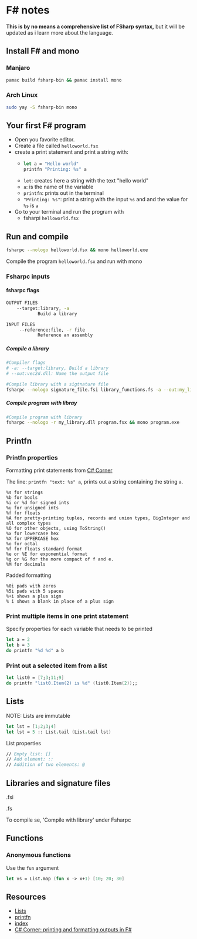 <!--
<one line to give the program's name and a brief idea of what it does.>
    Copyright (C) <2019>  <hafpaf haf@hafnium.me>

    This program is free software: you can redistribute it and/or modify
    it under the terms of the GNU General Public License as published by
    the Free Software Foundation, either version 3 of the License, or
    (at your option) any later version.

    This program is distributed in the hope that it will be useful,
    but WITHOUT ANY WARRANTY; without even the implied warranty of
    MERCHANTABILITY or FITNESS FOR A PARTICULAR PURPOSE.  See the
    GNU General Public License for more details.

    You should have received a copy of the GNU General Public License
    along with this program.  If not, see <https://www.gnu.org/licenses/>.
-->

# F\# notes
**This is by no means a comprehensive list of FSharp syntax,** but it will be updated as i learn more about the language.

## Install F\# and mono
### Manjaro
```bash
pamac build fsharp-bin && pamac install mono
```

### Arch Linux
```bash
sudo yay -S fsharp-bin mono
```

## Your first F\# program
- Open you favorite editor.
- Create a file called `helloworld.fsx`
- create a print statement and print a string with:
  - ```FSharp
    let a = "Hello world"
    printfn "Printing: %s" a
    ```
  - `let`: creates here a string with the text "hello world"
  - `a`: is the name of the variable
  - `printfn`: prints out in the terminal
  - `"Printing: %s"`: print a string with the input `%s` and and the value for `%s` is `a`
- Go to your terminal and run the program with
  -  fsharpi `helloworld.fsx`


## Run and compile
```bash
fsharpc --nologo helloworld.fsx && mono helloworld.exe
```
Compile the program `helloworld.fsx` and run with mono
### Fsharpc inputs
#### fsharpc flags
```bash
OUTPUT FILES
    --target:library, -a
            Build a library
```
```bash
INPUT FILES
     --reference:file, -r file
            Reference an assembly
```

##### Compile a library
```bash
#Compiler flags
# -a: --target:library, Build a library
# --out:vec2d.dll: Name the output file

#Compile library with a sigtnature file
fsharpc --nologo signature_file.fsi library_functions.fs -a --out:my_library.dll
```
##### Compile program with libray
```bash
#Compile program with library
fsharpc --nologo -r my_library.dll program.fsx && mono program.exe

```


## Printfn

### Printfn properties
Formatting print statements from [C\# Corner](https://www.c-sharpcorner.com/article/printing-and-formatting-outputs-in-fsharp/)

The line: `printfn "text: %s" a`, prints out a string containing the string `a`.


    %s for strings
    %b for bools
    %i or %d for signed ints
    %u for unsigned ints
    %f for floats
    %A for pretty-printing tuples, records and union types, BigInteger and all complex types
    %O for other objects, using ToString()
    %x for lowercase hex 
    %X for UPPERCASE hex
    %o for octal
    %f for floats standard format
    %e or %E for exponential format
    %g or %G for the more compact of f and e.
    %M for decimals

Padded formatting

    %0i pads with zeros
    %5i pads with 5 spaces
    %+i shows a plus sign
    % i shows a blank in place of a plus sign


### Print multiple items in one print statement

Specify properties for each variable that needs to be printed
```fsharp
let a = 2
let b = 3
do printfn "%d %d" a b
```

### Print out a selected item from a list
```fsharp
let list0 = [7;3;11;9]
do printfn "list0.Item(2) is %d" (list0.Item(2));;
```

## Lists 
NOTE: Lists are immutable
```FSharp
let lst = [1;2;3;4]
let lst = 5 :: List.tail (List.tail lst)
```
List properties
```Fsharp
// Empty list: []
// Add element: ::
// Addition of two elements: @ 
```
## Libraries and signature files
.fsi

.fs

To compile se, 'Compile with library' under Fsharpc
## Functions

### Anonymous functions
Use the `fun` argument
```FSharp
let vs = List.map (fun x -> x+1) [10; 20; 30]
```

## Resources
- [Lists](https://docs.microsoft.com/en-us/dotnet/fsharp/language-reference/lists)
- [printfn](https://fsharpforfunandprofit.com/posts/printf/)
- [index](https://www.tutorialspoint.com/fsharp/fsharp_lists.htm)
- [C\# Corner: printing and formatting outputs in F\#](https://www.c-sharpcorner.com/article/printing-and-formatting-outputs-in-fsharp/)